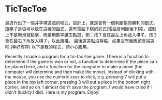 # TicTacToe
最近作出了一個井字棋遊戲的程式，設計上，就是會有一個判斷是否勝利的函式，跟棋子是否可以放在這裡的函式，還有電腦下棋的程式(電腦會判斷後下棋)。控制上不是用滑鼠點擊，而是用數字鍵去點選，例：按７會在最左上角放入棋子，按３會在最右下角放入棋子，以此類推。
最後還差點沒存檔，如果沒有我應該會哭哭吧 (幸好有存)
以下是我的程式，請小心服用。

Recently I made a program for a tic-tac-toe game. There is a function to determine if the game is won or not, a function to determine if the piece can be placed here, and a function for the computer to make a move (the computer will determine and then make the move). 
Instead of clicking with the mouse, you use the numeric keys to click, e.g. pressing 7 will put a piece in the top left corner, pressing 3 will put a piece in the bottom right corner, and so on.
I almost didn't save the program. I would have cried if I didn't (luckily I did).
Here is my program. Enjoy!
